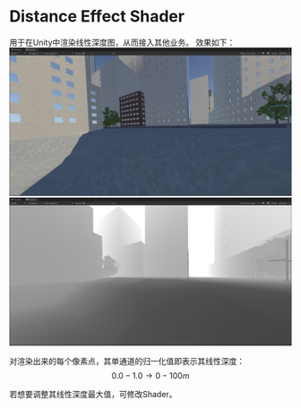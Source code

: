 # Distance Effect Shader
用于在Unity中渲染线性深度图，从而接入其他业务。
效果如下：
![raw_pic](./pic/raw_pic.png)
![distance_pic](./pic/distance_pic.png)

对渲染出来的每个像素点，其单通道的归一化值即表示其线性深度：
$$0.0-1.0 \rightarrow 0-100m$$

若想要调整其线性深度最大值，可修改Shader。